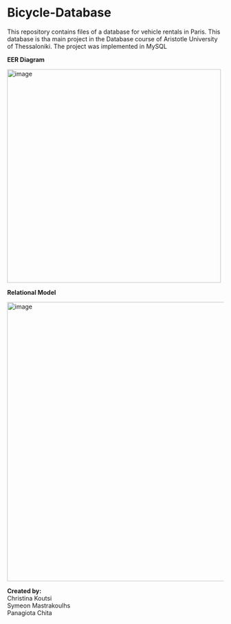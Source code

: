 # Bicycle-Database

This repository contains files of a database for vehicle rentals in Paris. This database is tha main project in the Database course of Aristotle University of Thessaloniki. The project was implemented in MySQL

**EER Diagram** 

<img width="497" alt="image" src="https://user-images.githubusercontent.com/95578892/233604243-13e194b0-0db3-4169-bd01-66a82e28e02c.png">

**Relational Model**

<img width="650" alt="image" src="https://user-images.githubusercontent.com/95578892/233604640-ebc99c76-1fd3-4366-b342-aaacc26af5e7.png">



**Created by:** \
Christina Koutsi \
Symeon Mastrakoulhs \
Panagiota Chita 
